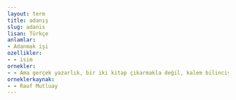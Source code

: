 ```yaml
---
layout: term
title: adanış
slug: adanis
lisan: Türkçe
anlamlar:
- Adanmak işi
ozellikler:
- - isim
ornekler:
- - Ama gerçek yazarlık, bir iki kitap çıkarmakla değil, kalem bilinciyle emeğine tam adanışla mümkün olabilmektedir.
orneklerkaynak:
- - Rauf Mutluay
---
```

